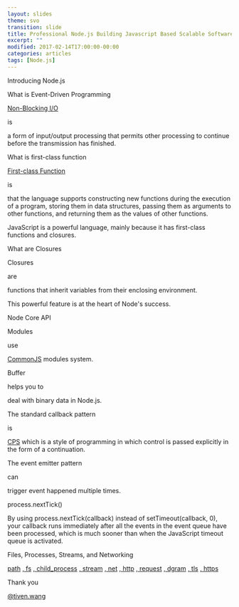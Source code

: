 ```yaml
---
layout: slides
theme: svo
transition: slide
title: Professional Node.js Building Javascript Based Scalable Software
excerpt: ""
modified: 2017-02-14T17:00:00-00:00
categories: articles
tags: [Node.js]
---
```


<section>
  <p class="Question">Introducing Node.js</p>
</section>

<section>
  <p class="Question">What is Event-Driven Programming</p>
</section>

<section>
  <p class="Subject"><a href="http://stackoverflow.com/questions/10570246/what-is-non-blocking-or-asynchronous-i-o-in-node-js">Non-Blocking I/O</a></p>
  <p class="Attributive">is</p>
  <p class="Object">a form of input/output processing that permits other processing to continue before the transmission has finished.</p>
</section>

<section>
  <p class="Question">What is first-class function</p>
</section>

 <section>
   <p class="Subject"><a href="http://stackoverflow.com/questions/705173/what-is-meant-by-first-class-object">First-class Function</a></p>
   <p class="Attributive">is</p>
   <p class="Object">that the language supports constructing new functions during the execution of a program, storing them in data structures, passing them as arguments to other functions, and returning them as the values of other functions.</p>
   <p class="Object fragment fade">JavaScript is a powerful language, mainly because it has first-class functions and closures.</p>
 </section>

<section>
  <p class="Question">What are Closures</p>
</section>

<section>
  <p class="Subject">Closures</p>
  <p class="Attributive">are</p>
  <p class="Object">functions<span class="fragment fade"> that inherit variables from their enclosing environment.</span></p>
  <p class="Object"><span class="fragment fade">This powerful feature is at the heart of Node's success.</span></p>
</section>

<section>
  <p class="Question">Node Core API</p>
</section>

<section>
  <p class="Subject">Modules</p>
  <p class="Attributive">use</p>
  <p class="Object"><a href="http://requirejs.org/docs/commonjs.html">CommonJS</a> modules system.</p>
</section>

<section>
  <p class="Subject">Buffer</p>
  <p class="Attributive">helps you to</p>
  <p class="Object">deal with binary data in Node.js.</p>
</section>

<section>
  <p class="Subject">The standard callback pattern</p>
  <p class="Attributive">is</p>
  <p class="Object"><span class="Adjective fragment display"><a href="https://en.wikipedia.org/wiki/Continuation-passing_style">CPS</a></span> which is a style of programming in which control is passed explicitly in the form of a continuation.</p>
</section>

<section>
  <p class="Subject">The event emitter pattern</p>
  <p class="Attributive">can</p>
  <p class="Object">trigger event happened multiple times.</p>
</section>

<section>
  <p class="Subject">process.nextTick()</p>
  <p class="Attributive"></p>
  <p class="Object">By using process.nextTick(callback) instead of setTimeout(callback, 0), your callback runs immediately after all the events in the event queue have been processed, which is much sooner than when the JavaScript timeout queue is activated.</p>
</section>

<section>
  <p class="Question">Files, Processes, Streams, and Networking</p>
</section>

<section>
<p>
<span class="Adjective fragment fade"><a href="https://nodejs.org/api/path.html">path</a></span>
<span class="Adjective fragment fade"><a href="https://nodejs.org/api/fs.html">, fs</a></span>
<span class="Adjective fragment fade"><a href="https://nodejs.org/api/child_process.html">, child_process</a></span>
<span class="Adjective fragment fade"><a href="https://nodejs.org/api/stream.html">, stream</a></span>
<span class="Adjective fragment fade"><a href="https://nodejs.org/api/net.html">, net</a></span>
<span class="Adjective fragment fade"><a href="https://nodejs.org/api/http.html">, http</a></span>
<span class="Adjective fragment fade"><a href="https://github.com/request/request">, request</a></span>
<span class="Adjective fragment fade"><a href="https://nodejs.org/api/dgram.html">, dgram</a></span>
<span class="Adjective fragment fade"><a href="https://nodejs.org/api/tls.html">, tls</a></span>
<span class="Adjective fragment fade"><a href="https://nodejs.org/api/https.html">, https</a></span>
</p>
</section>

<section>
  <p class="Question">Thank you</p>
  <p class="Author"><a href="http://tiven.wang">@tiven.wang</a></p>
</section>
